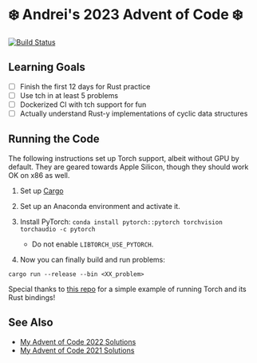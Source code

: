 # ❄️ Andrei's 2023 Advent of Code ❄️

[![Build Status](https://github.com/AndreiBarsan/2023-advent-of-code/actions/workflows/aoc-ci-build.yml/badge.svg)](https://github.com/AndreiBarsan/2023-advent-of-code/actions/workflows/aoc-ci-build.yml)

## Learning Goals

- [ ] Finish the first 12 days for Rust practice
- [ ] Use tch in at least 5 problems
- [ ] Dockerized CI with tch support for fun
- [ ] Actually understand Rust-y implementations of cyclic data structures

## Running the Code

The following instructions set up Torch support, albeit without GPU by default. They are geared towards Apple Silicon, though they should work OK on x86 as well.

 1. Set up [Cargo](https://doc.rust-lang.org/rust-by-example/cargo.html)
 2. Set up an Anaconda environment and activate it.
 3. Install PyTorch: `conda install pytorch::pytorch torchvision torchaudio -c pytorch`
    * Do not enable `LIBTORCH_USE_PYTORCH`.

 4. Now you can finally build and run problems:
```
cargo run --release --bin <XX_problem>
```

Special thanks to [this repo](https://github.com/ssoudan/tch-m1) for a simple example of running Torch and its Rust bindings!

## See Also

- [My Advent of Code 2022 Solutions](https://github.com/AndreiBarsan/2022-advent-of-code/)
- [My Advent of Code 2021 Solutions](https://github.com/AndreiBarsan/2021-advent-of-code/)
